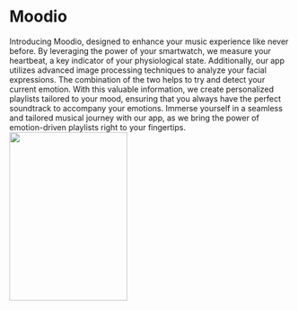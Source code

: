 # Moodio


Introducing Moodio, designed to enhance your music experience like never before.
By leveraging the power of your smartwatch, we measure your heartbeat, a key indicator of your physiological state. 
Additionally, our app utilizes advanced image processing techniques to analyze your facial expressions. 
The combination of the two helps to try and detect your current emotion. 
With this valuable information, we create personalized playlists tailored to your mood, ensuring that you always have the perfect soundtrack to accompany your emotions. 
Immerse yourself in a seamless and tailored musical journey with our app, as we bring the power of emotion-driven playlists right to your fingertips.
<img src="https://github.com/chenpakman/Moodio-Server/assets/75912757/d397c435-c604-4745-a786-b0671376cdf5)https://github.com/chenpakman/Moodio-Server/assets/75912757/d397c435-c604-4745-a786-b0671376cdf5" width="210" height="300">
